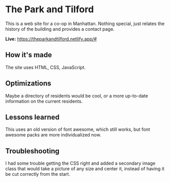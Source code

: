 # The Park and Tilford

This is a web site for a co-op in Manhattan. Nothing special, just relates the history of the building and provides a contact page.

**Live:** https://theparkandtilford.netlify.app/#

## How it's made

The site uses HTML, CSS, JavaScript.

## Optimizations

Maybe a directory of residents would be cool, or a more up-to-date information on the current residents.

## Lessons learned

This uses an old version of font awesome, which still works, but font awesome packs are more individualized now.

## Troubleshooting

I had some trouble getting the CSS right and added a secondary image class that would take a picture of any size and center it, instead of having it be cut correctly from the start.